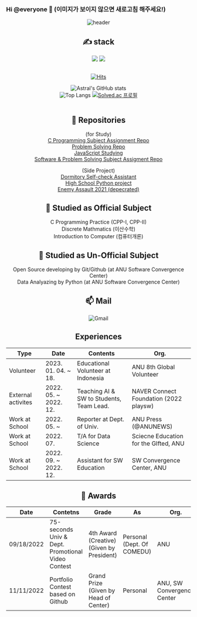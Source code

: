 ### Hi @everyone 👋 (이미지가 보이지 않으면 새로고침 해주세요!)

<div align=center>
 
![header](https://capsule-render.vercel.app/api?type=waving&color=auto&height=300&section=header&text=Testify&fontSize=90&animation=fadeIn&fontAlignY=38&desc=To%20be%20the%20Nice%20%Teacher&descAlignY=60&descAlign=62)
 
<div align=center><h2>✍ stack </h2></div>
<img src="https://img.shields.io/badge/C-A8B9CC?style=for-the-badge&logo=c&logoColor=white">
<img src="https://img.shields.io/badge/Python-3776AB?style=for-the-badge&logo=Python&logoColor=black">

<div align=center><h2></h2></div>
 
[![Hits](https://hits.seeyoufarm.com/api/count/incr/badge.svg?url=https%3A%2F%2Fgithub.com%2FAstralEUD&count_bg=%2379C83D&title_bg=%23555555&icon=&icon_color=%23E7E7E7&title=hits&edge_flat=false)](https://hits.seeyoufarm.com)
 
![Astral's GitHub stats](http://github-readme-stats-astraleud.vercel.app/api?username=AstralEUD&count_private=true) <br/>
![Top Langs](http://github-readme-stats-astraleud.vercel.app/api/top-langs/?username=AstralEUD&layout=compact)
[![Solved.ac 프로필](http://mazassumnida.wtf/api/v2/generate_badge?boj=testify1118)](https://solved.ac/testify1118)<br/>
<br>

<div align=center><h2>💬 Repositories </h2></div>

 (for Study) <br/>
[C Programming Subject Assignment Repo](https://github.com/AstralEUD/C-Programming-Practice) <br/>
[Problem Solving Repo](https://github.com/AstralEUD/Bakjoon-practice)<br/>
[JavaScript Studying](https://github.com/AstralEUD/js-study) <br/>
[Software & Problem Solving Subject Assigment Repo](https://github.com/AstralEUD/Software-and-Problem-Solving-Subject)<br/>
 
 (Side Project)<br/>
[Dormitory Self-check Assistant](https://github.com/AstralEUD/anu_dorm_selfcheck) <br/>
[High School Python project](https://github.com/AstralEUD/High_schhol_pythons) <br/>
[Enemy Assault 2021 (depecrated)](https://github.com/AstralEUD/Enemy-Assault-2021) <br/>


<div align=center><h2>📝 Studied as Official Subject </h2></div>
C Programming Practice (CPP-I, CPP-II) <br/>
Discrete Mathmatics (이산수학) <br/>
Introduction to Computer (컴퓨터개론) <br/>

 <div align=center><h2>📒 Studied as Un-Official Subject </h2></div>
Open Source developing by Git/Github (at ANU Software Convergence Center)<br/>
Data Analyazing by Python (at ANU Software Convergence Center)<br/>
 
 <div align=center><h2>📫 Mail </h2></div>
 
![Gmail](https://img.shields.io/badge/Gmail-d14836?style=flat-square&logo=Gmail&logoColor=white&link=mailto:testify1118@gmail.com")

 <!-- Table https://www.tablesgenerator.com/markdown_tables -->
<div align=center><h2>Experiences </h2></div>
 
| Type               | Date                  | Contents                                 | Org.                                  |
|--------------------|-----------------------|------------------------------------------|---------------------------------------|
| Volunteer          | 2023. 01. 04. ~ 18.   | Educational Volunteer at Indonesia       | ANU 8th Global Volunteer              |
| External activites | 2022. 05. ~ 2022. 12. | Teaching AI & SW to Students, Team Lead. | NAVER Connect Foundation (2022 playsw)|
| Work at School     | 2022. 05. ~           | Reporter at Dept. of Univ.               | ANU Press (@ANUNEWS)                  |
| Work at School     | 2022. 07.             | T/A for Data Science                     | Sciecne Education for the GIfted, ANU |
| Work at School     | 2022. 09. ~ 2022. 12. | Assistant for SW Education               | SW Convergence Center, ANU            |


 
 <div align=center><h2>🥇 Awards </h2></div>
 
 | Date       | Contetns                                          | Grade                                 | As                         | Org.                             |
|------------|---------------------------------------------------|---------------------------------------|----------------------------|----------------------------------|
| 09/18/2022 | 75-seconds Univ & Dept. Promotional Video Contest | 4th Award (Creative) (Given by President)         | Personal (Dept. Of COMEDU) | ANU                              |
| 11/11/2022 | Portfolio Contest based on Github                 | Grand Prize (Given by Head of Center) | Personal                   | ANU, SW Convergence Center |

<!-- Special Thx to HarimKang, for the table contents -->
